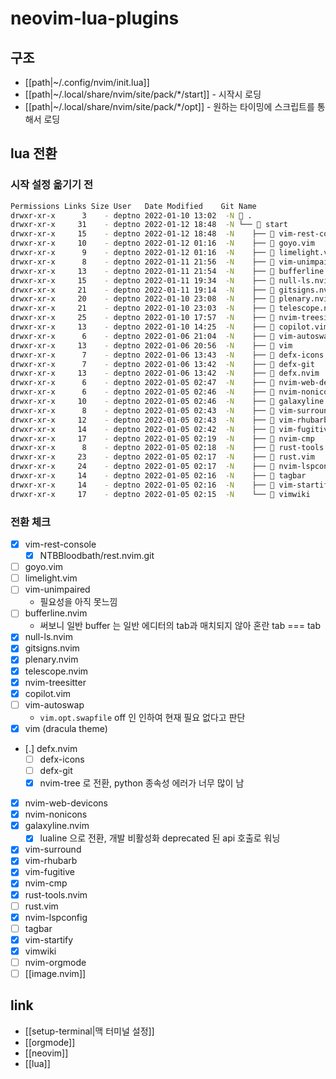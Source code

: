 # neovim-lua-plugins

## 구조
- [[path|~/.config/nvim/init.lua]]
- [[path|~/.local/share/nvim/site/pack/*/start]] - 시작시 로딩
- [[path|~/.local/share/nvim/site/pack/*/opt]] - 원하는 타이밍에 스크립트를 통해서 로딩

## lua 전환
### 시작 설정 옮기기 전
```sh
Permissions Links Size User   Date Modified    Git Name
drwxr-xr-x      3    - deptno 2022-01-10 13:02  -N  .
drwxr-xr-x     31    - deptno 2022-01-12 18:48  -N └──  start
drwxr-xr-x     15    - deptno 2022-01-12 18:48  -N    ├──  vim-rest-console
drwxr-xr-x     10    - deptno 2022-01-12 01:16  -N    ├──  goyo.vim
drwxr-xr-x      9    - deptno 2022-01-12 01:16  -N    ├──  limelight.vim
drwxr-xr-x      8    - deptno 2022-01-11 21:56  -N    ├──  vim-unimpaired
drwxr-xr-x     13    - deptno 2022-01-11 21:54  -N    ├──  bufferline.nvim
drwxr-xr-x     15    - deptno 2022-01-11 19:34  -N    ├──  null-ls.nvim
drwxr-xr-x     21    - deptno 2022-01-11 19:14  -N    ├──  gitsigns.nvim
drwxr-xr-x     20    - deptno 2022-01-10 23:08  -N    ├──  plenary.nvim
drwxr-xr-x     21    - deptno 2022-01-10 23:03  -N    ├──  telescope.nvim
drwxr-xr-x     25    - deptno 2022-01-10 17:57  -N    ├──  nvim-treesitter
drwxr-xr-x     13    - deptno 2022-01-10 14:25  -N    ├──  copilot.vim
drwxr-xr-x      6    - deptno 2022-01-06 21:04  -N    ├──  vim-autoswap
drwxr-xr-x     13    - deptno 2022-01-06 20:56  -N    ├──  vim
drwxr-xr-x      7    - deptno 2022-01-06 13:43  -N    ├──  defx-icons
drwxr-xr-x      7    - deptno 2022-01-06 13:42  -N    ├──  defx-git
drwxr-xr-x     13    - deptno 2022-01-06 13:42  -N    ├──  defx.nvim
drwxr-xr-x      6    - deptno 2022-01-05 02:47  -N    ├──  nvim-web-devicons
drwxr-xr-x      6    - deptno 2022-01-05 02:46  -N    ├──  nvim-nonicons
drwxr-xr-x     10    - deptno 2022-01-05 02:46  -N    ├──  galaxyline.nvim
drwxr-xr-x      8    - deptno 2022-01-05 02:43  -N    ├──  vim-surround
drwxr-xr-x     12    - deptno 2022-01-05 02:43  -N    ├──  vim-rhubarb
drwxr-xr-x     14    - deptno 2022-01-05 02:42  -N    ├──  vim-fugitive
drwxr-xr-x     17    - deptno 2022-01-05 02:19  -N    ├──  nvim-cmp
drwxr-xr-x      8    - deptno 2022-01-05 02:18  -N    ├──  rust-tools.nvim
drwxr-xr-x     23    - deptno 2022-01-05 02:17  -N    ├──  rust.vim
drwxr-xr-x     24    - deptno 2022-01-05 02:17  -N    ├──  nvim-lspconfig
drwxr-xr-x     14    - deptno 2022-01-05 02:16  -N    ├──  tagbar
drwxr-xr-x     14    - deptno 2022-01-05 02:16  -N    ├──  vim-startify
drwxr-xr-x     17    - deptno 2022-01-05 02:15  -N    └──  vimwiki
```

### 전환 체크
- [X] vim-rest-console
  - [X] NTBBloodbath/rest.nvim.git
- [ ] goyo.vim
- [ ] limelight.vim
- [ ] vim-unimpaired
  - 필요성을 아직 못느낌
- [ ] bufferline.nvim
  - 써보니 일반 buffer 는 일반 에디터의 tab과 매치되지 않아 혼란 tab === tab
- [X] null-ls.nvim
- [X] gitsigns.nvim
- [X] plenary.nvim
- [X] telescope.nvim
- [X] nvim-treesitter
- [X] copilot.vim
- [ ] vim-autoswap
  - `vim.opt.swapfile` off 인 인하여 현재 필요 없다고 판단
- [X] vim (dracula theme)
- [.] defx.nvim
  - [ ] defx-icons
  - [ ] defx-git
  - [X] nvim-tree 로 전환, python 종속성 에러가 너무 많이 남
- [X] nvim-web-devicons
- [X] nvim-nonicons
- [X] galaxyline.nvim
  - [X] lualine 으로 전환, 개발 비활성화 deprecated 된 api 호출로 워닝
- [X] vim-surround
- [X] vim-rhubarb
- [X] vim-fugitive
- [X] nvim-cmp
- [X] rust-tools.nvim
- [ ] rust.vim
- [X] nvim-lspconfig
- [ ] tagbar
- [X] vim-startify
- [X] vimwiki
- [ ] nvim-orgmode
- [ ] [[image.nvim]]

## link
- [[setup-terminal|맥 터미널 설정]]
- [[orgmode]]
- [[neovim]]
- [[lua]]
